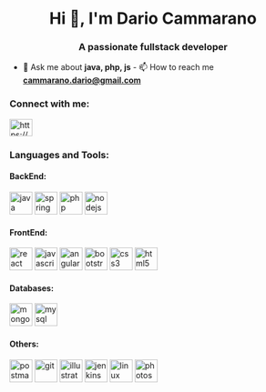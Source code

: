 <h1 align="center">Hi 👋, I'm Dario Cammarano</h1>
<h3 align="center">A passionate fullstack developer</h3>

- 💬 Ask me about **java, php, js** - 
📫 How to reach me
**cammarano.dario@gmail.com**

<h3 align="left">Connect with me:</h3>
<p align="left">
  <a href="https://www.linkedin.com/in/dario-cammarano-72912721/" target="blank"
    ><img
      align="center"
      src="https://cdn.jsdelivr.net/npm/simple-icons@3.0.1/icons/linkedin.svg"
      alt="https://www.linkedin.com/in/dario-cammarano-72912721/"
      height="30"
      width="40"
  /></a>
</p>

<h3 align="left">Languages and Tools:</h3>
<p>
  <h4>BackEnd:</h4>
  <a href="https://www.java.com" target="_blank" style="text-decoration: none;">
    <img
      src="https://devicons.github.io/devicon/devicon.git/icons/java/java-original-wordmark.svg"
      alt="java"
      width="40"
      height="40"
    />
  </a>
  <a href="https://spring.io/" target="_blank" style="text-decoration: none;">
    <img
      src="https://www.vectorlogo.zone/logos/springio/springio-icon.svg"
      alt="spring"
      width="40"
      height="40"
    />
  </a>
  <a href="https://www.php.net" target="_blank" style="text-decoration: none;">
    <img
      src="https://devicons.github.io/devicon/devicon.git/icons/php/php-original.svg"
      alt="php"
      width="40"
      height="40"
    />
  </a>
  <a href="https://nodejs.org" target="_blank" style="text-decoration: none;">
    <img
      src="https://devicons.github.io/devicon/devicon.git/icons/nodejs/nodejs-original-wordmark.svg"
      alt="nodejs"
      width="40"
      height="40"
    />
  </a>
</p>
<p>
    <p>
      <h4>FrontEnd:</h4>
      <a href="https://reactjs.org/" target="_blank" style="text-decoration: none;">
        <img
          src="https://devicons.github.io/devicon/devicon.git/icons/react/react-original-wordmark.svg"
          alt="react"
          width="40"
          height="40"
        />
      </a>
      <a
        href="https://developer.mozilla.org/en-US/docs/Web/JavaScript"
        target="_blank" style="text-decoration: none;"
      >
        <img
          src="https://devicons.github.io/devicon/devicon.git/icons/javascript/javascript-original.svg"
          alt="javascript"
          width="40"
          height="40"
        />
      </a>
      <a href="https://angular.io" target="_blank" style="text-decoration: none;">
        <img
          src="https://devicons.github.io/devicon/devicon.git/icons/angularjs/angularjs-original.svg"
          alt="angularjs"
          width="40"
          height="40"
        />
      </a>
      <a href="https://getbootstrap.com" target="_blank" style="text-decoration: none;">
        <img
          src="https://devicons.github.io/devicon/devicon.git/icons/bootstrap/bootstrap-plain.svg"
          alt="bootstrap"
          width="40"
          height="40"
        />
      </a>
      <a href="https://www.w3schools.com/css/" target="_blank" style="text-decoration: none;">
        <img
          src="https://devicons.github.io/devicon/devicon.git/icons/css3/css3-original-wordmark.svg"
          alt="css3"
          width="40"
          height="40"
        />
      </a><a href="https://www.w3.org/html/" target="_blank" style="text-decoration: none;">
        <img
          src="https://devicons.github.io/devicon/devicon.git/icons/html5/html5-original-wordmark.svg"
          alt="html5"
          width="40"
          height="40"
        />
      </a>
</p>
<p>
<h4>Databases:</h4>
  <a href="https://www.mongodb.com/" target="_blank" style="text-decoration: none;">
    <img
      src="https://devicons.github.io/devicon/devicon.git/icons/mongodb/mongodb-original-wordmark.svg"
      alt="mongodb"
      width="40"
      height="40"
    />
  </a>
  <a href="https://www.mysql.com/" target="_blank" style="text-decoration: none;">
    <img
      src="https://devicons.github.io/devicon/devicon.git/icons/mysql/mysql-original-wordmark.svg"
      alt="mysql"
      width="40"
      height="40"
    />
  </a>
</p>
<p align="left">
  
<h4>Others:</h4>
<a href="https://postman.com" target="_blank" style="text-decoration: none;">
  <img
    src="https://www.vectorlogo.zone/logos/getpostman/getpostman-icon.svg"
    alt="postman"
    width="40"
    height="40"
  />
</a>
  <a href="https://git-scm.com/" target="_blank" style="text-decoration: none;">
    <img
      src="https://www.vectorlogo.zone/logos/git-scm/git-scm-icon.svg"
      alt="git"
      width="40"
      height="40"
    />
  </a>
  
  <a href="https://www.adobe.com/in/products/illustrator.html" target="_blank" style="text-decoration: none;">
    <img
      src="https://www.vectorlogo.zone/logos/adobe_illustrator/adobe_illustrator-icon.svg"
      alt="illustrator"
      width="40"
      height="40"
    />
  </a>
  <a href="https://www.jenkins.io" target="_blank" style="text-decoration: none;">
    <img
      src="https://www.vectorlogo.zone/logos/jenkins/jenkins-icon.svg"
      alt="jenkins"
      width="40"
      height="40"
    />
  </a>
  <a href="https://www.linux.org/" target="_blank" style="text-decoration: none;">
    <img
      src="https://devicons.github.io/devicon/devicon.git/icons/linux/linux-original.svg"
      alt="linux"
      width="40"
      height="40"
    />
  </a>
  <a href="https://www.photoshop.com/en" target="_blank" style="text-decoration: none;">
    <img
      src="https://devicons.github.io/devicon/devicon.git/icons/photoshop/photoshop-plain.svg"
      alt="photoshop"
      width="40"
      height="40"
    />
  </a>
</p>

<!--
**dariocammarano/dariocammarano** is a ✨ _special_ ✨ repository because its `README.md` (this file) appears on your GitHub profile.

Here are some ideas to get you started:

- 🔭 I’m currently working on ...
- 🌱 I’m currently learning ...
- 👯 I’m looking to collaborate on ...
- 🤔 I’m looking for help with ...
- 💬 Ask me about ...
- 📫 How to reach me: ...
- 😄 Pronouns: ...
- ⚡ Fun fact: ...
-->
